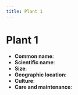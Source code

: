 ```yaml
---
title: Plant 1
---
```


# Plant 1

- **Common name**:
- **Scientific name**:
- **Size**:
- **Geographic location**:
- **Culture**:
- **Care and maintenance**:
